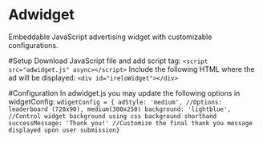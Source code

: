 # Adwidget
Embeddable JavaScript advertising widget with customizable configurations.

#Setup
Download JavaScript file and add script tag:
`<script src="adwidget.js" async></script>`
Include the following HTML where the ad will be displayed:
`<div id="ireloWidget"></div>`

#Configuration
In adwidget.js you may update the following options in widgetConfig:
`wdigetConfig = {
adStyle: 'medium', //Options: leaderboard (728x90), medium(300x250)
background: 'lightblue', //Control widget background using css background shorthand
successMessage: 'Thank you!' //Customize the final thank you message displayed upon user submission}`
